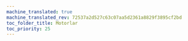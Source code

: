 ```yaml
---
machine_translated: true
machine_translated_rev: 72537a2d527c63c07aa5d2361a8829f3895cf2bd
toc_folder_title: Motorlar
toc_priority: 25
---
```




